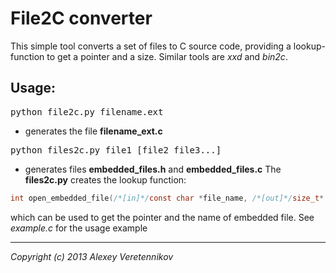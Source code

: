 File2C converter
================

This simple tool converts a set of files to C source code, providing a lookup-function to get a pointer and a size. Similar tools are *xxd* and *bin2c*.

Usage:
------
<pre>
python file2c.py filename.ext
</pre>
- generates the file **filename_ext.c**
<pre>
python files2c.py file1 [file2 file3...]
</pre>
- generates files **embedded_files.h** and **embedded_files.c**
The **files2c.py** creates the lookup function:
```c
int open_embedded_file(/*[in]*/const char *file_name, /*[out]*/size_t* size, /*[out]*/const char** contents_ptr);
```
which can be used to get the pointer and the name of embedded file. See *example.c* for the usage example

----
*Copyright (c) 2013 Alexey Veretennikov <alexey dot veretennikov at gmail dot com>*

